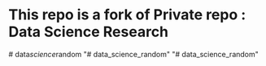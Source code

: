 # This repo is a fork of Private repo : Data Science Research
#   d a t a _ s c i e n c e _ r a n d o m  
 "# data_science_random" 
"# data_science_random" 
